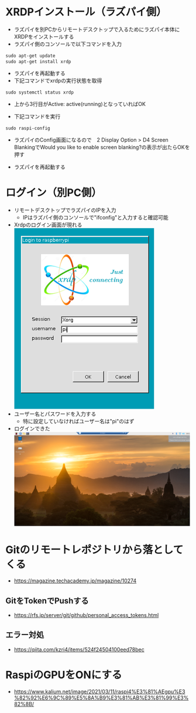 # XRDPインストール（ラズパイ側）
- ラズパイを別PCからリモートデスクトップで入るためにラズパイ本体にXRDPをインストールする
- ラズパイ側のコンソールで以下コマンドを入力
```
sudo apt-get update
sudo apt-get install xrdp
```
- ラズパイを再起動する
- 下記コマンドでxrdpの実行状態を取得
```
sudo systemctl status xrdp
```
- 上から3行目がActive: active(running)となっていればOK

- 下記コマンドを実行
```
sudo raspi-config
```

- ラズパイのConfig画面になるので　2 Display Option > D4 Screen BlankingでWould you like to enable screen blanking?の表示が出たらOKを押す

- ラズパイを再起動する

# ログイン（別PC側）
- リモートデスクトップでラズパイのIPを入力
  - IPはラズパイ側のコンソールで"ifconfig"と入力すると確認可能
- Xrdpのログイン画面が現れる
![](20230921085114.png)
- ユーザー名とパスワードを入力する
  - 特に設定していなければユーザー名は"pi"のはず
- ログインできた
![](20230921085239.png)

# Gitのリモートレポジトリから落としてくる
- https://magazine.techacademy.jp/magazine/10274

## GitをTokenでPushする
- https://rfs.jp/server/git/github/personal_access_tokens.html

## エラー対処
- https://qiita.com/kzri4/items/524f24504100eed78bec

# RaspiのGPUをONにする
- https://www.kalium.net/image/2021/03/11/raspi4%E3%81%AEgpu%E3%82%92%E6%9C%89%E5%8A%B9%E3%81%AB%E3%81%99%E3%82%8B/
